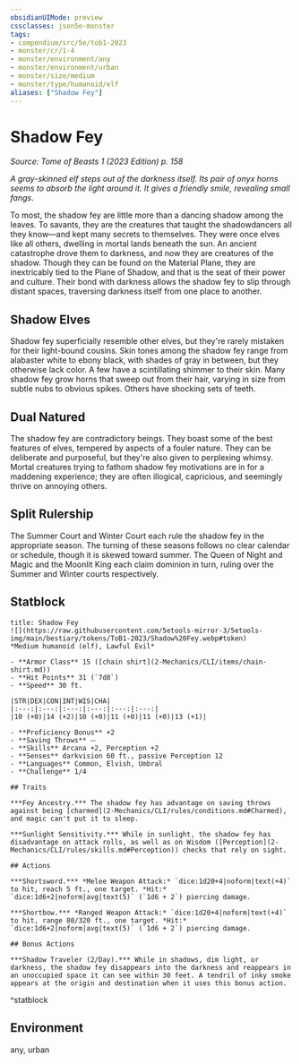 ```yaml
---
obsidianUIMode: preview
cssclasses: json5e-monster
tags:
- compendium/src/5e/tob1-2023
- monster/cr/1-4
- monster/environment/any
- monster/environment/urban
- monster/size/medium
- monster/type/humanoid/elf
aliases: ["Shadow Fey"]
---
```

# Shadow Fey
*Source: Tome of Beasts 1 (2023 Edition) p. 158*  

*A gray-skinned elf steps out of the darkness itself. Its pair of onyx horns seems to absorb the light around it. It gives a friendly smile, revealing small fangs*.

To most, the shadow fey are little more than a dancing shadow among the leaves. To savants, they are the creatures that taught the shadowdancers all they know—and kept many secrets to themselves. They were once elves like all others, dwelling in mortal lands beneath the sun. An ancient catastrophe drove them to darkness, and now they are creatures of the shadow. Though they can be found on the Material Plane, they are inextricably tied to the Plane of Shadow, and that is the seat of their power and culture. Their bond with darkness allows the shadow fey to slip through distant spaces, traversing darkness itself from one place to another.

## Shadow Elves

Shadow fey superficially resemble other elves, but they're rarely mistaken for their light-bound cousins. Skin tones among the shadow fey range from alabaster white to ebony black, with shades of gray in between, but they otherwise lack color. A few have a scintillating shimmer to their skin. Many shadow fey grow horns that sweep out from their hair, varying in size from subtle nubs to obvious spikes. Others have shocking sets of teeth.

## Dual Natured

The shadow fey are contradictory beings. They boast some of the best features of elves, tempered by aspects of a fouler nature. They can be deliberate and purposeful, but they're also given to perplexing whimsy. Mortal creatures trying to fathom shadow fey motivations are in for a maddening experience; they are often illogical, capricious, and seemingly thrive on annoying others.

## Split Rulership

The Summer Court and Winter Court each rule the shadow fey in the appropriate season. The turning of these seasons follows no clear calendar or schedule, though it is skewed toward summer. The Queen of Night and Magic and the Moonlit King each claim dominion in turn, ruling over the Summer and Winter courts respectively.

## Statblock

```ad-statblock
title: Shadow Fey
![](https://raw.githubusercontent.com/5etools-mirror-3/5etools-img/main/bestiary/tokens/ToB1-2023/Shadow%20Fey.webp#token)
*Medium humanoid (elf), Lawful Evil*

- **Armor Class** 15 ([chain shirt](2-Mechanics/CLI/items/chain-shirt.md))
- **Hit Points** 31 (`7d8`)
- **Speed** 30 ft.

|STR|DEX|CON|INT|WIS|CHA|
|:---:|:---:|:---:|:---:|:---:|:---:|
|10 (+0)|14 (+2)|10 (+0)|11 (+0)|11 (+0)|13 (+1)|

- **Proficiency Bonus** +2
- **Saving Throws** ⏤
- **Skills** Arcana +2, Perception +2
- **Senses** darkvision 60 ft., passive Perception 12
- **Languages** Common, Elvish, Umbral
- **Challenge** 1/4

## Traits

***Fey Ancestry.*** The shadow fey has advantage on saving throws against being [charmed](2-Mechanics/CLI/rules/conditions.md#Charmed), and magic can't put it to sleep.

***Sunlight Sensitivity.*** While in sunlight, the shadow fey has disadvantage on attack rolls, as well as on Wisdom ([Perception](2-Mechanics/CLI/rules/skills.md#Perception)) checks that rely on sight.

## Actions

***Shortsword.*** *Melee Weapon Attack:* `dice:1d20+4|noform|text(+4)` to hit, reach 5 ft., one target. *Hit:* `dice:1d6+2|noform|avg|text(5)` (`1d6 + 2`) piercing damage.

***Shortbow.*** *Ranged Weapon Attack:* `dice:1d20+4|noform|text(+4)` to hit, range 80/320 ft., one target. *Hit:* `dice:1d6+2|noform|avg|text(5)` (`1d6 + 2`) piercing damage.

## Bonus Actions

***Shadow Traveler (2/Day).*** While in shadows, dim light, or darkness, the shadow fey disappears into the darkness and reappears in an unoccupied space it can see within 30 feet. A tendril of inky smoke appears at the origin and destination when it uses this bonus action.
```
^statblock

## Environment

any, urban